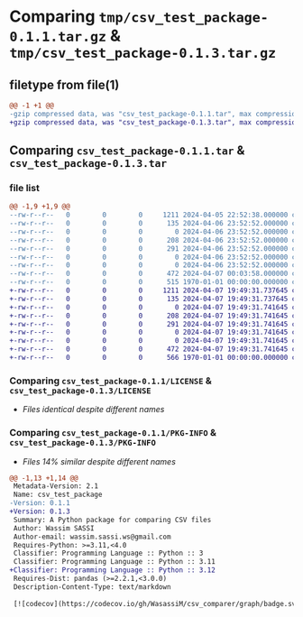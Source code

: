 # Comparing `tmp/csv_test_package-0.1.1.tar.gz` & `tmp/csv_test_package-0.1.3.tar.gz`

## filetype from file(1)

```diff
@@ -1 +1 @@
-gzip compressed data, was "csv_test_package-0.1.1.tar", max compression
+gzip compressed data, was "csv_test_package-0.1.3.tar", max compression
```

## Comparing `csv_test_package-0.1.1.tar` & `csv_test_package-0.1.3.tar`

### file list

```diff
@@ -1,9 +1,9 @@
--rw-r--r--   0        0        0     1211 2024-04-05 22:52:38.000000 csv_test_package-0.1.1/LICENSE
--rw-r--r--   0        0        0      135 2024-04-06 23:52:52.000000 csv_test_package-0.1.1/README.md
--rw-r--r--   0        0        0        0 2024-04-06 23:52:52.000000 csv_test_package-0.1.1/csv_test_package/__init__.py
--rw-r--r--   0        0        0      208 2024-04-06 23:52:52.000000 csv_test_package-0.1.1/csv_test_package/compare.py
--rw-r--r--   0        0        0      291 2024-04-06 23:52:52.000000 csv_test_package-0.1.1/csv_test_package/csvfile.py
--rw-r--r--   0        0        0        0 2024-04-06 23:52:52.000000 csv_test_package-0.1.1/csv_test_package/exceptions.py
--rw-r--r--   0        0        0        0 2024-04-06 23:52:52.000000 csv_test_package-0.1.1/csv_test_package/utils.py
--rw-r--r--   0        0        0      472 2024-04-07 00:03:58.000000 csv_test_package-0.1.1/pyproject.toml
--rw-r--r--   0        0        0      515 1970-01-01 00:00:00.000000 csv_test_package-0.1.1/PKG-INFO
+-rw-r--r--   0        0        0     1211 2024-04-07 19:49:31.737645 csv_test_package-0.1.3/LICENSE
+-rw-r--r--   0        0        0      135 2024-04-07 19:49:31.737645 csv_test_package-0.1.3/README.md
+-rw-r--r--   0        0        0        0 2024-04-07 19:49:31.741645 csv_test_package-0.1.3/csv_test_package/__init__.py
+-rw-r--r--   0        0        0      208 2024-04-07 19:49:31.741645 csv_test_package-0.1.3/csv_test_package/compare.py
+-rw-r--r--   0        0        0      291 2024-04-07 19:49:31.741645 csv_test_package-0.1.3/csv_test_package/csvfile.py
+-rw-r--r--   0        0        0        0 2024-04-07 19:49:31.741645 csv_test_package-0.1.3/csv_test_package/exceptions.py
+-rw-r--r--   0        0        0        0 2024-04-07 19:49:31.741645 csv_test_package-0.1.3/csv_test_package/utils.py
+-rw-r--r--   0        0        0      472 2024-04-07 19:49:31.741645 csv_test_package-0.1.3/pyproject.toml
+-rw-r--r--   0        0        0      566 1970-01-01 00:00:00.000000 csv_test_package-0.1.3/PKG-INFO
```

### Comparing `csv_test_package-0.1.1/LICENSE` & `csv_test_package-0.1.3/LICENSE`

 * *Files identical despite different names*

### Comparing `csv_test_package-0.1.1/PKG-INFO` & `csv_test_package-0.1.3/PKG-INFO`

 * *Files 14% similar despite different names*

```diff
@@ -1,13 +1,14 @@
 Metadata-Version: 2.1
 Name: csv_test_package
-Version: 0.1.1
+Version: 0.1.3
 Summary: A Python package for comparing CSV files
 Author: Wassim SASSI
 Author-email: wassim.sassi.ws@gmail.com
 Requires-Python: >=3.11,<4.0
 Classifier: Programming Language :: Python :: 3
 Classifier: Programming Language :: Python :: 3.11
+Classifier: Programming Language :: Python :: 3.12
 Requires-Dist: pandas (>=2.2.1,<3.0.0)
 Description-Content-Type: text/markdown
 
 [![codecov](https://codecov.io/gh/WasassiM/csv_comparer/graph/badge.svg?token=F8AG4KV512)](https://codecov.io/gh/WasassiM/csv_comparer)
```

